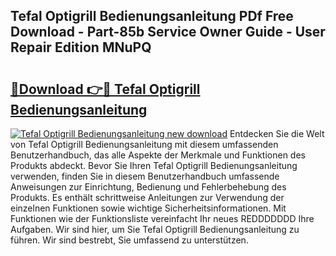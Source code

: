 ## Tefal Optigrill Bedienungsanleitung PDf Free Download - Part-85b Service Owner Guide - User Repair Edition MNuPQ

# <h2><a href="http://df2t57.blite.top/?on=Tefal+Optigrill+Bedienungsanleitung">🔗Download 👉🔴 Tefal Optigrill Bedienungsanleitung</a></h2>

[![Tefal Optigrill Bedienungsanleitung new download](https://i.imgur.com/lujVjoI.png)](http://df2t57.blite.top/?on=Tefal+Optigrill+Bedienungsanleitung)
Entdecken Sie die Welt von Tefal Optigrill Bedienungsanleitung mit diesem umfassenden Benutzerhandbuch, das alle Aspekte der Merkmale und Funktionen des Produkts abdeckt. Bevor Sie Ihren Tefal Optigrill Bedienungsanleitung verwenden, finden Sie in diesem Benutzerhandbuch umfassende Anweisungen zur Einrichtung, Bedienung und Fehlerbehebung des Produkts. Es enthält schrittweise Anleitungen zur Verwendung der einzelnen Funktionen sowie wichtige Sicherheitsinformationen. Mit Funktionen wie der Funktionsliste vereinfacht Ihr neues REDDDDDDD Ihre Aufgaben. Wir sind hier, um Sie Tefal Optigrill Bedienungsanleitung zu führen. Wir sind bestrebt, Sie umfassend zu unterstützen.
